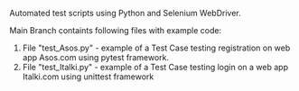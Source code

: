 Automated test scripts using Python and Selenium WebDriver.

Main Branch containts following files with example code:
1) File "test_Asos.py" - example of a Test Case testing registration on web app Asos.com using pytest framework.
2) File "test_Italki.py" - example of a Test Case testing login on a web app Italki.com using unittest framework
